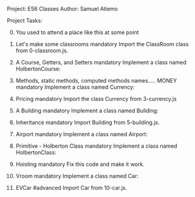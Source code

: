Project: ES6 Classes 
Author: Samuel Atiemo

Project Tasks:

0. You used to attend a place like this at some point

1. Let's make some classrooms
mandatory
Import the ClassRoom class from 0-classroom.js.

2. A Course, Getters, and Setters
mandatory
Implement a class named HolbertonCourse:

3. Methods, static methods, computed methods names..... MONEY
mandatory
Implement a class named Currency:

4. Pricing
mandatory
Import the class Currency from 3-currency.js

5. A Building
mandatory
Implement a class named Building:

6. Inheritance
mandatory
Import Building from 5-building.js.


7. Airport
mandatory
Implement a class named Airport:

8. Primitive - Holberton Class
mandatory
Implement a class named HolbertonClass:

9. Hoisting
mandatory
Fix this code and make it work.

10. Vroom
mandatory
Implement a class named Car:

11. EVCar
#advanced
Import Car from 10-car.js.



